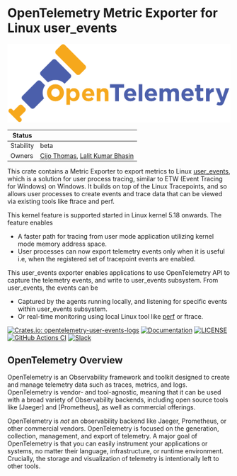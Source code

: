 # OpenTelemetry Metric Exporter for Linux user_events

![OpenTelemetry — An observability framework for cloud-native software.][splash]

[splash]: https://raw.githubusercontent.com/open-telemetry/opentelemetry-rust/main/assets/logo-text.png

| Status        |           |
| ------------- |-----------|
| Stability     | beta      |
| Owners        | [Cijo Thomas](https://github.com/cijothomas), [Lalit Kumar Bhasin](https://github.com/lalitb) |

This crate contains a Metric Exporter to export metrics to Linux
[user_events](https://docs.kernel.org/trace/user_events.html), which is a
solution for user process tracing, similar to ETW (Event Tracing for Windows) on
Windows. It builds on top of the Linux Tracepoints, and so allows user processes
to create events and trace data that can be viewed via existing tools like
ftrace and perf.

This kernel feature is supported started in Linux kernel 5.18 onwards. The feature enables
 - A faster path for tracing from user mode application utilizing kernel mode memory address space. 
 - User processes can now export telemetry events only when it is useful i.e, when the registered set of tracepoint events are enabled.

 This user_events exporter enables applications to use OpenTelemetry API to capture the telemetry events, and write to user_events subsystem. From user_events, the events can be
  - Captured by the agents running locally, and listening for specific events within user_events subsystem.
  - Or real-time monitoring using local Linux tool like [perf](https://perf.wiki.kernel.org/index.php/Main_Page) or ftrace.

[![Crates.io: opentelemetry-user-events-logs](https://img.shields.io/crates/v/opentelemetry-user-events-logs.svg)](https://crates.io/crates/opentelemetry-user-events-logs)
[![Documentation](https://docs.rs/opentelemetry-user-events-logs/badge.svg)](https://docs.rs/opentelemetry-user-events-logs)
[![LICENSE](https://img.shields.io/crates/l/opentelemetry-user-events-logs)](./LICENSE)
[![GitHub Actions CI](https://github.com/open-telemetry/opentelemetry-rust-contrib/workflows/CI/badge.svg)](https://github.com/open-telemetry/opentelemetry-rust-contrib/actions?query=workflow%3ACI+branch%3Amain)
[![Slack](https://img.shields.io/badge/slack-@cncf/otel/rust-brightgreen.svg?logo=slack)](https://cloud-native.slack.com/archives/C03GDP0H023)

## OpenTelemetry Overview

OpenTelemetry is an Observability framework and toolkit designed to create and
manage telemetry data such as traces, metrics, and logs. OpenTelemetry is
vendor- and tool-agnostic, meaning that it can be used with a broad variety of
Observability backends, including open source tools like [Jaeger] and
[Prometheus], as well as commercial offerings.

OpenTelemetry is *not* an observability backend like Jaeger, Prometheus, or other
commercial vendors. OpenTelemetry is focused on the generation, collection,
management, and export of telemetry. A major goal of OpenTelemetry is that you
can easily instrument your applications or systems, no matter their language,
infrastructure, or runtime environment. Crucially, the storage and visualization
of telemetry is intentionally left to other tools.
